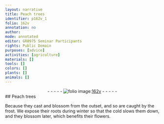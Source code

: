 ```yaml
---
layout: narrative
title: Peach trees
identifier: p162v_1
folio: 162v
annotation: no
author:
mode: annotated
editor: GR8975 Seminar Participants
rights: Public Domain
purposes: [advice]
activities: [agriculture]
materials: []
tools: []
colors: []
plants: []
animals: []
---
```


 <div class="folio" align="center">- - - - - <a href="http://gallica.bnf.fr/ark:/12148/btv1b10500001g/f330.item" target="_blank"><img src="https://cu-mkp.github.io/GR8975-edition/assets/photo-icon.png" alt="folio image: " style="display:inline-block; margin-bottom:-3px;"/>162v</a> - - - - - </div> 
## Peach trees

 
<span class="activity">Because they cast and blossom from the outset, and so are caught by the frost. We expose their roots during winter so that the cold slows them down, and they blossom later, which benefits their flowers.</span>
 